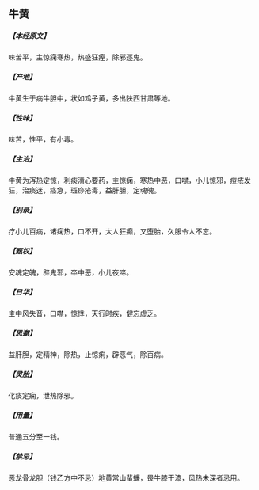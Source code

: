 ## 牛黄

##### 【本经原文】
味苦平，主惊痫寒热，热盛狂痓，除邪逐鬼。
##### 【产地】
牛黄生于病牛胆中，状如鸡子黄，多出陕西甘肃等地。
##### 【性味】
味苦，性平，有小毒。
##### 【主治】
牛黄为泻热定惊，利痰清心要药，主惊痫，寒热中恶，口噤，小儿惊邪，痘疮发狂，治痰迷，痉急，斑痧疮毒，益肝胆，定魂魄。
##### 【别录】
疗小儿百病，诸痫热，口不开，大人狂癫，又堕胎，久服令人不忘。
##### 【甄权】
安魂定魄，辟鬼邪，卒中恶，小儿夜啼。
##### 【日华】
主中风失音，口噤，惊悸，天行时疾，健忘虚乏。
##### 【思邈】
益肝胆，定精神，除热，止惊痢，辟恶气，除百病。
##### 【灵胎】
化痰定痫，泄热除邪。
##### 【用量】
普通五分至一钱。
##### 【禁忌】
恶龙骨龙胆（钱乙方中不忌）地黄常山蜚蠊，畏牛膝干漆，风热未深者忌用。